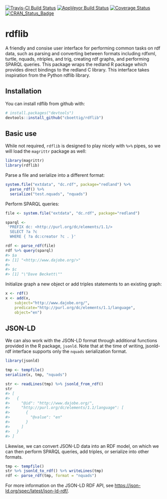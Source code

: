 
[![Travis-CI Build Status](https://travis-ci.org/cboettig/rdflib.svg?branch=master)](https://travis-ci.org/cboettig/rdflib) [![AppVeyor Build Status](https://ci.appveyor.com/api/projects/status/github/cboettig/rdflib?branch=master&svg=true)](https://ci.appveyor.com/project/cboettig/rdflib) [![Coverage Status](https://img.shields.io/codecov/c/github/cboettig/rdflib/master.svg)](https://codecov.io/github/cboettig/rdflib?branch=master) [![CRAN\_Status\_Badge](http://www.r-pkg.org/badges/version/rdflib)](https://cran.r-project.org/package=rdflib)

<!-- README.md is generated from README.Rmd. Please edit that file -->
rdflib
======

A friendly and consise user interface for performing common tasks on rdf data, such as parsing and converting between formats including rdfxml, turtle, nquads, ntriples, and trig, creating rdf graphs, and performing SPARQL queries. This package wraps the redland R package which provides direct bindings to the redland C library. This interface takes inspiration from the Python rdflib library.

Installation
------------

You can install rdflib from github with:

``` r
# install.packages("devtools")
devtools::install_github("cboettig/rdflib")
```

Basic use
---------

While not required, `rdflib` is designed to play nicely with `%>%` pipes, so we will load the `magrittr` package as well:

``` r
library(magrittr)
library(rdflib)
```

Parse a file and serialize into a different format:

``` r
system.file("extdata", "dc.rdf", package="redland") %>%
  parse_rdf() %>%
  serialize("test.nquads", "nquads")
```

Perform SPARQL queries:

``` r
file <- system.file("extdata", "dc.rdf", package="redland")

sparql <-
 'PREFIX dc: <http://purl.org/dc/elements/1.1/>
  SELECT ?a ?c
  WHERE { ?a dc:creator ?c . }'

rdf <- parse_rdf(file)
rdf %>% query(sparql)
#> $a
#> [1] "<http://www.dajobe.org/>"
#> 
#> $c
#> [1] "\"Dave Beckett\""
```

Initialize graph a new object or add triples statements to an existing graph:

``` r
x <- rdf()
x <- add(x, 
    subject="http://www.dajobe.org/",
    predicate="http://purl.org/dc/elements/1.1/language",
    object="en")
```

JSON-LD
-------

We can also work with the JSON-LD format through additional functions provided in the R package, `jsonld`. Note that at the time of writing, jsonld-rdf interface supports only the `nquads` serialization format.

``` r
library(jsonld)

tmp <- tempfile()
serialize(x, tmp, "nquads")

str <- readLines(tmp) %>% jsonld_from_rdf() 
str
#> [
#>   {
#>     "@id": "http://www.dajobe.org/",
#>     "http://purl.org/dc/elements/1.1/language": [
#>       {
#>         "@value": "en"
#>       }
#>     ]
#>   }
#> ]
```

Likewise, we can convert JSON-LD data into an RDF model, on which we can then perform SPARQL queries, add triples, or serialize into other formats.

``` r
tmp <- tempfile()
str %>% jsonld_to_rdf() %>% writeLines(tmp)
rdf <- parse_rdf(tmp, format = "nquads")
```

For more information on the JSON-LD RDF API, see <https://json-ld.org/spec/latest/json-ld-rdf/>.
